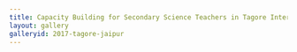```yaml
---
title: Capacity Building for Secondary Science Teachers in Tagore International School, Jaipur
layout: gallery
galleryid: 2017-tagore-jaipur
--- 
```

